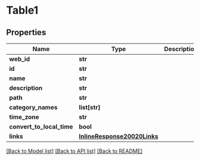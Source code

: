 # Table1

## Properties
Name | Type | Description | Notes
------------ | ------------- | ------------- | -------------
**web_id** | **str** |  | [optional] 
**id** | **str** |  | [optional] 
**name** | **str** |  | [optional] 
**description** | **str** |  | [optional] 
**path** | **str** |  | [optional] 
**category_names** | **list[str]** |  | [optional] 
**time_zone** | **str** |  | [optional] 
**convert_to_local_time** | **bool** |  | [optional] 
**links** | [**InlineResponse20020Links**](InlineResponse20020Links.md) |  | [optional] 

[[Back to Model list]](../README.md#documentation-for-models) [[Back to API list]](../README.md#documentation-for-api-endpoints) [[Back to README]](../README.md)


